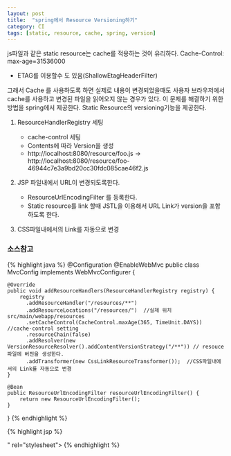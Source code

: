 ```yaml
---
layout: post
title:  "spring에서 Resource Versioning하기"
category: CI
tags: [static, resource, cache, spring, version]
---
```

js파일과 같은 static resource는 cache를 적용하는 것이 유리하다.
Cache-Control: max-age=31536000‬

* ETAG를 이용할수 도 있음(ShallowEtagHeaderFilter)

그래서 Cache 를 사용하도록 하면 실제로 내용이 변경되었을때도 사용자 브라우저에서 cache를 사용하고 변경된 파일을 읽어오지 않는 경우가 있다.
이 문제를 해결하기 위한 방법을 spring에서 제공한다. Static Resource의 versioning기능을 제공한다.

1. ResourceHandlerRegistry 세팅
   * cache-control 세팅
   * Contents에 따라 Version을 생성
   * http://localhost:8080/resource/foo.js -> http://localhost:8080/resource/foo-46944c7e3a9bd20cc30fdc085cae46f2.js

2. JSP 파일내에서 URL이 변경되도록한다.
   * ResourceUrlEncodingFilter 를 등록한다.
   * Static resource를 link 할때 JSTL을 이용해서 URL Link가 version을 포함하도록 한다.

3. CSS파일내에서의 Link를 자동으로 변경

### 소스참고

{% highlight java %}
@Configuration
@EnableWebMvc
public class MvcConfig implements WebMvcConfigurer {

    @Override
    public void addResourceHandlers(ResourceHandlerRegistry registry) {
        registry
          .addResourceHandler("/resources/**")
          .addResourceLocations("/resources/")  //실제 위치 src/main/webapp/resources 
          .setCacheControl(CacheControl.maxAge(365, TimeUnit.DAYS))  //cache-control setting
          .resourceChain(false)
          .addResolver(new VersionResourceResolver().addContentVersionStrategy("/**")) // resouce 파일에 버전을 생성한다.
          .addTransformer(new CssLinkResourceTransformer());  //CSS파일내에서의 Link를 자동으로 변경
    }
    
    @Bean
    public ResourceUrlEncodingFilter resourceUrlEncodingFilter() {
        return new ResourceUrlEncodingFilter();
    }
}
{% endhighlight %}

{% highlight jsp %}
<link href="<c:url value="/resources/myCss.css" />" rel="stylesheet">
{% endhighlight  %}
